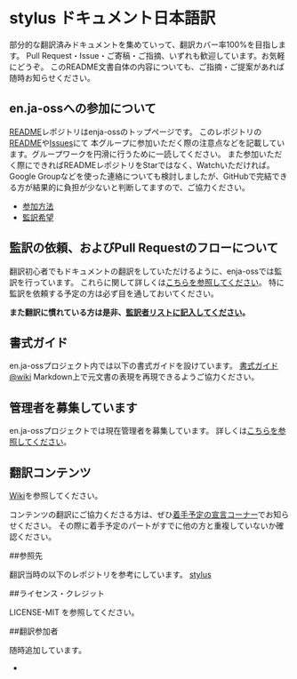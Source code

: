 # stylus ドキュメント日本語訳

部分的な翻訳済みドキュメントを集めていって、翻訳カバー率100%を目指します。 Pull Request・Issue・ご寄稿・ご指摘、いずれも歓迎しています。お気軽にどうぞ。 このREADME文書自体の内容についても、ご指摘・ご提案があれば随時お知らせください。

## en.ja-ossへの参加について

[README](https://github.com/enja-oss/README)レポジトリはenja-ossのトップページです。
このレポジトリの[README](https://github.com/enja-oss/README/blob/master/readme.md)や[Issues](https://github.com/enja-oss/README/issues)にて
本グループに参加いただく際の注意点などを記載しています。グループワークを円滑に行うために一読してください。
また参加いただく際にできればREADMEレポジトリをStarではなく、Watchいただければ。
Google Groupなどを使った連絡についても検討しましたが、GitHubで完結できる方が結果的に負担が少ないと判断してますので、ご協力ください。

- [参加方法](https://github.com/enja-oss/README/blob/master/readme.md#%E5%8F%82%E5%8A%A0%E6%96%B9%E6%B3%95)
- [監訳希望](https://github.com/enja-oss/README/blob/master/readme.md#%E7%9B%A3%E8%A8%B3%E5%B8%8C%E6%9C%9B)

## 監訳の依頼、およびPull Requestのフローについて

翻訳初心者でもドキュメントの翻訳をしていただけるように、enja-ossでは監訳を行っています。
これらに関して詳しくは[こちらを参照してください](https://github.com/enja-oss/README/wiki/Review-and-Pull-Request-Flow)。
特に監訳を依頼する予定の方は必ず目を通しておいてください。

**また翻訳に慣れている方は是非、[監訳者リストに記入してください](https://github.com/enja-oss/README/issues/5)。**

## 書式ガイド

en.ja-ossプロジェクト内では以下の書式ガイドを設けています。
[書式ガイド@wiki](https://github.com/enja-oss/README/wiki/markdown-in-japanese)
Markdown上で元文書の表現を再現できるようご協力ください。

## 管理者を募集しています

en.ja-ossプロジェクトでは現在管理者を募集しています。
詳しくは[こちらを参照してください](https://github.com/enja-oss/README/issues/12)。

## 翻訳コンテンツ

[Wiki](https://github.com/enja-oss/stylus/wiki/%E7%BF%BB%E8%A8%B3%E3%82%B3%E3%83%B3%E3%83%86%E3%83%B3%E3%83%84%E4%B8%80%E8%A6%A7)を参照してください。

コンテンツの翻訳にご協力くださる方は、ぜひ[着手予定の宣言コーナー](https://github.com/enja-oss/stylus/issues/1)でお知らせください。
その際に着手予定のパートがすでに他の方と重複していないか確認ください。

##参照先

翻訳当時の以下のレポジトリを参考にしています。
[stylus](https://github.com/learnboost/stylus)

##ライセンス・クレジット

LICENSE-MIT を参照してください。

##翻訳参加者

随時追加しています。

-


